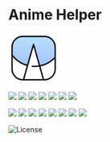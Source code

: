 # Anime Helper

<img src="assets/icon.svg" width=100></img>

![](https://img.shields.io/badge/ElysiaJS-1.1.5-white?)
![](https://img.shields.io/badge/bun-1.1.26-yellow)
![](https://img.shields.io/badge/axios-1.7.7-blue)
![](https://img.shields.io/badge/cheerio-1.0.0-purple)
![](https://img.shields.io/badge/crypto_js-4.2.0-pink)
![](https://img.shields.io/badge/lowdb-7.0.1-red)
![](https://img.shields.io/badge/xml2js-0.6.2-orange)

![](https://img.shields.io/badge/Vue-3.4-green?logo=vue.js)
![](https://img.shields.io/badge/ant_design-4.2.3-yellow)
![](https://img.shields.io/badge/axios-1.7.7-blue)
![](https://img.shields.io/badge/bootstrap_icons-1.11.3-purple)
![](https://img.shields.io/badge/dayjs-1.11.13-pink)
![](https://img.shields.io/badge/nanoid-5.0.7-red)
![](https://img.shields.io/badge/pinia-2.1.7-orange)
![](https://img.shields.io/badge/vue_router-4.3.3-white)

![License](https://img.shields.io/badge/License-MIT-dark_green)

